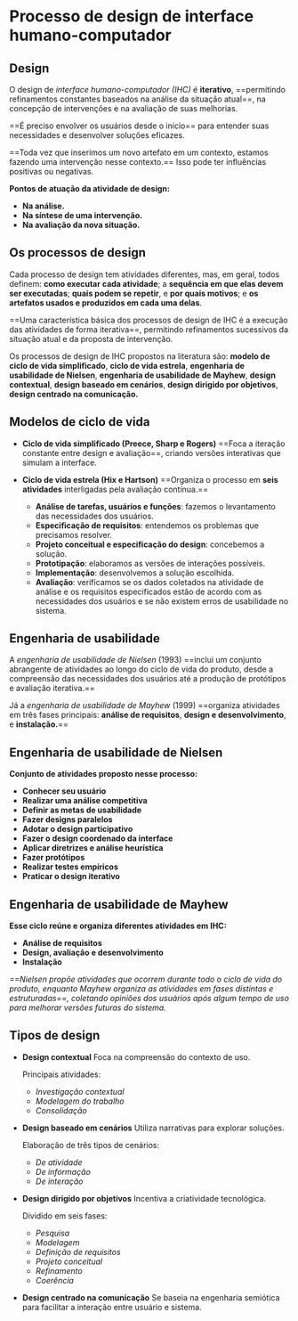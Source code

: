 # **Processo de design de interface humano-computador**

## Design

O design de *interface humano-computador (IHC)* é **iterativo**, ==permitindo refinamentos constantes baseados na análise da situação atual==, na concepção de intervenções e na avaliação de suas melhorias.

==É preciso envolver os usuários desde o início== para entender suas necessidades e desenvolver soluções eficazes.

==Toda vez que inserimos um novo artefato em um contexto, estamos fazendo uma intervenção nesse contexto.== Isso pode ter influências positivas ou negativas.

**Pontos de atuação da atividade de design:**
- **Na análise.**
- **Na síntese de uma intervenção.**
- **Na avaliação da nova situação.**

## Os processos de design

Cada processo de design tem atividades diferentes, mas, em geral, todos definem: **como executar cada atividade**; a **sequência em que elas devem ser executadas**; **quais podem se repetir**, e **por quais motivos**; e **os artefatos usados e produzidos em cada uma delas**.

==Uma característica básica dos processos de design de IHC é a execução das atividades de forma iterativa==, permitindo refinamentos sucessivos da situação atual e da proposta de intervenção.

Os processos de design de IHC propostos na literatura são: **modelo de ciclo de vida simplificado**, **ciclo de vida estrela**, **engenharia de usabilidade de Nielsen**, **engenharia de usabilidade de Mayhew**, **design contextual**, **design baseado em cenários**, **design dirigido por objetivos**, **design centrado na comunicação.**

## Modelos de ciclo de vida

- **Ciclo de vida simplificado (Preece, Sharp e Rogers)**
	==Foca a iteração constante entre design e avaliação==, criando versões interativas que simulam a interface.
- **Ciclo de vida estrela (Hix e Hartson)**
	==Organiza o processo em **seis atividades** interligadas pela avaliação contínua.==
	
	- **Análise de tarefas, usuários e funções**: fazemos o levantamento das necessidades dos usuários.
	- **Especificação de requisitos**: entendemos os problemas que precisamos resolver.
	- **Projeto conceitual e especificação do design**: concebemos a solução.
	- **Prototipação**: elaboramos as versões de interações possíveis.
	- **Implementação**: desenvolvemos a solução escolhida.
	- **Avaliação**: verificamos se os dados coletados na atividade de análise e os requisitos especificados estão de acordo com as necessidades dos usuários e se não existem erros de usabilidade no sistema.

## Engenharia de usabilidade

A *engenharia de usabilidade de Nielsen* (1993) ==inclui um conjunto abrangente de atividades ao longo do ciclo de vida do produto, desde a compreensão das necessidades dos usuários até a produção de protótipos e avaliação iterativa.==

Já a *engenharia de usabilidade de Mayhew* (1999) ==organiza atividades em três fases principais: **análise de requisitos**, **design e desenvolvimento**, e **instalação.**==

## Engenharia de usabilidade de Nielsen

**Conjunto de atividades proposto nesse processo:**
- **Conhecer seu usuário**
- **Realizar uma análise competitiva**
- **Definir as metas de usabilidade**
- **Fazer designs paralelos**
- **Adotar o design participativo**
- **Fazer o design coordenado da interface**
- **Aplicar diretrizes e análise heurística**
- **Fazer protótipos**
- **Realizar testes empíricos**
- **Praticar o design iterativo**

## Engenharia de usabilidade de Mayhew

**Esse ciclo reúne e organiza diferentes atividades em IHC:**
- **Análise de requisitos**
- **Design, avaliação e desenvolvimento**
- **Instalação**

*==Nielsen propõe atividades que ocorrem durante todo o ciclo de vida do produto, enquanto Mayhew organiza as atividades em fases distintas e estruturadas==, coletando opiniões dos usuários após algum tempo de uso para melhorar versões futuras do sistema.*

## Tipos de design

- **Design contextual**
	Foca na compreensão do contexto de uso.
	
	Principais atividades:
	- *Investigação contextual*
	- *Modelagem do trabalho*
	- *Consolidação*
	
- **Design baseado em cenários**
	Utiliza narrativas para explorar soluções.
	
	Elaboração de três tipos de cenários:
	- *De atividade*
	- *De informação*
	- *De interação*
	
- **Design dirigido por objetivos**
	Incentiva a criatividade tecnológica.
	
	Dividido em seis fases:
	- *Pesquisa*
	- *Modelagem*
	- *Definição de requisitos*
	- *Projeto conceitual*
	- *Refinamento*
	- *Coerência*
	
- **Design centrado na comunicação**
	Se baseia na engenharia semiótica para facilitar a interação entre usuário e sistema.